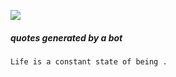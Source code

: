  ![](https://komarev.com/ghpvc/?username=NinaM31&color=78b6c2)

##### quotes generated by a bot
<!-- fluff starts -->
```
Life is a constant state of being .
```
<!-- fluff ends -->

